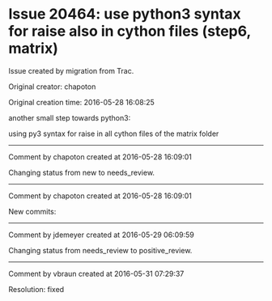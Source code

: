 # Issue 20464: use python3 syntax for raise also in cython files (step6, matrix)

Issue created by migration from Trac.

Original creator: chapoton

Original creation time: 2016-05-28 16:08:25

another small step towards python3:

using py3 syntax for raise in all cython files of the matrix folder


---

Comment by chapoton created at 2016-05-28 16:09:01

Changing status from new to needs_review.


---

Comment by chapoton created at 2016-05-28 16:09:01

New commits:


---

Comment by jdemeyer created at 2016-05-29 06:09:59

Changing status from needs_review to positive_review.


---

Comment by vbraun created at 2016-05-31 07:29:37

Resolution: fixed
